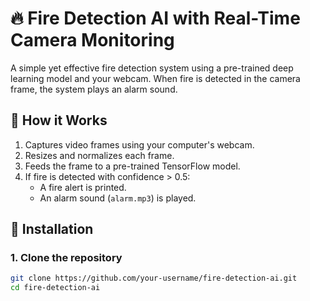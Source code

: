 
# 🔥 Fire Detection AI with Real-Time Camera Monitoring

A simple yet effective fire detection system using a pre-trained deep learning model and your webcam. When fire is detected in the camera frame, the system plays an alarm sound.

## 📸 How it Works

1. Captures video frames using your computer's webcam.
2. Resizes and normalizes each frame.
3. Feeds the frame to a pre-trained TensorFlow model.
4. If fire is detected with confidence > 0.5:
   - A fire alert is printed.
   - An alarm sound (`alarm.mp3`) is played.

## 🚀 Installation

### 1. Clone the repository

```bash
git clone https://github.com/your-username/fire-detection-ai.git
cd fire-detection-ai
